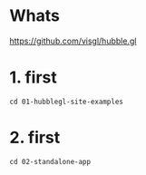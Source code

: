 # Whats

https://github.com/visgl/hubble.gl


# 1. first

```
cd 01-hubblegl-site-examples

```



# 2. first

```
cd 02-standalone-app

```


